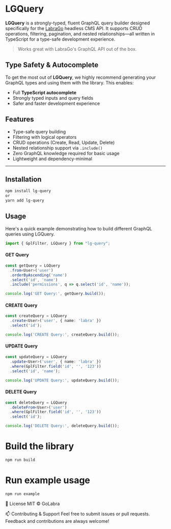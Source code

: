 # LGQuery

**LGQuery** is a strongly-typed, fluent GraphQL query builder designed specifically for the [LabraGo](https://github.com/GoLabra/labra) headless CMS API. It supports CRUD operations, filtering, pagination, and nested relationships—all written in TypeScript for a type-safe development experience.

> Works great with LabraGo's GraphQL API out of the box.


## Type Safety & Autocomplete

To get the most out of **LGQuery**, we highly recommend generating your GraphQL types and using them with the library. This enables:

- Full **TypeScript autocomplete**
- Strongly typed inputs and query fields
- Safer and faster development experience


## Features

- Type-safe query building
- Filtering with logical operators
- CRUD operations (Create, Read, Update, Delete)
- Nested relationship support via `.include()`
- Zero GraphQL knowledge required for basic usage
- Lightweight and dependency-minimal

---

## Installation

```bash
npm install lg-query
or
yarn add lg-query
```

## Usage
Here's a quick example demonstrating how to build different GraphQL queries using LGQuery.

```ts
import { GplFilter, LGQuery } from "lg-query";
```

#### GET Query
```ts
const getQuery = LGQuery
  .from<User>('user')
  .orderByAscending('name')
  .select('id', 'name')
  .include('permissions', q => q.select('id', 'name'));

console.log('GET Query:', getQuery.build());
```

#### CREATE Query
```ts
const createQuery = LGQuery
  .create<User>('user', { name: 'labra' })
  .select('id');

console.log('CREATE Query:', createQuery.build());
```

#### UPDATE Query
```ts
const updateQuery = LGQuery
  .update<User>('user', { name: 'labra' })
  .where(GplFilter.field('id', '', '123'))
  .select('id', 'name');

console.log('UPDATE Query:', updateQuery.build());
```

#### DELETE Query
```ts
const deleteQuery = LGQuery
  .deleteFrom<User>('user')
  .where(GplFilter.field('id', '', '123'))
  .select('id');

console.log('DELETE Query:', deleteQuery.build());
```

# Build the library
```bash
npm run build
```

# Run example usage
```bash
npm run example
```

📄 License
MIT © GoLabra

📫 Contributing & Support
Feel free to submit issues or pull requests. Feedback and contributions are always welcome!
